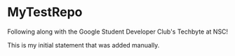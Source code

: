 # MyTestRepo
Following along with the Google Student Developer Club's Techbyte at NSC!


This is my initial statement that was added manually.
